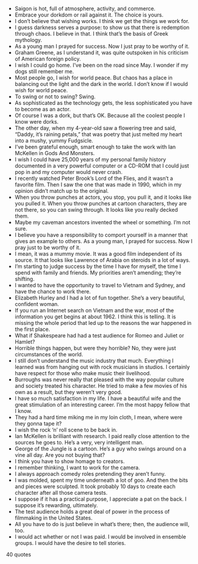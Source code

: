  - Saigon is hot, full of atmosphere, activity, and commerce.
 - Embrace your dorkdom or rail against it. The choice is yours.
 - I don’t believe that wishing works. I think we get the things we work for.
 - I guess darkness serves a purpose: to show us that there is redemption through chaos. I believe in that. I think that’s the basis of Greek mythology.
 - As a young man I prayed for success. Now I just pray to be worthy of it.
 - Graham Greene, as I understand it, was quite outspoken in his criticism of American foreign policy.
 - I wish I could go home. I’ve been on the road since May. I wonder if my dogs still remember me.
 - Most people go, I wish for world peace. But chaos has a place in balancing out the light and the dark in the world. I don’t know if I would wish for world peace.
 - To swing or not to swing? Swing.
 - As sophisticated as the technology gets, the less sophisticated you have to become as an actor.
 - Of course I was a dork, but that’s OK. Because all the coolest people I know were dorks.
 - The other day, when my 4-year-old saw a flowering tree and said, “Daddy, it’s raining petals,” that was poetry that just melted my heart into a mushy, yummy Fudgsicle.
 - I’ve been grateful enough, smart enough to take the work with Ian McKellen in Gods And Monsters.
 - I wish I could have 25,000 years of my personal family history documented in a very powerful computer or a CD-ROM that I could just pop in and my computer would never crash.
 - I recently watched Peter Brook’s Lord of the Flies, and it wasn’t a favorite film. Then I saw the one that was made in 1990, which in my opinion didn’t match up to the original.
 - When you throw punches at actors, you stop, you pull it, and it looks like you pulled it. When you throw punches at cartoon characters, they are not there, so you can swing through. It looks like you really decked them.
 - Maybe my caveman ancestors invented the wheel or something. I’m not sure.
 - I believe you have a responsibility to comport yourself in a manner that gives an example to others. As a young man, I prayed for success. Now I pray just to be worthy of it.
 - I mean, it was a mummy movie. It was a good film independent of its source. It that looks like Lawrence of Arabia on steroids in a lot of ways.
 - I’m starting to judge success by the time I have for myself, the time I spend with family and friends. My priorities aren’t amending; they’re shifting.
 - I wanted to have the opportunity to travel to Vietnam and Sydney, and have the chance to work there.
 - Elizabeth Hurley and I had a lot of fun together. She’s a very beautiful, confident woman.
 - If you run an Internet search on Vietnam and the war, most of the information you get begins at about 1962. I think this is telling. It is missing the whole period that led up to the reasons the war happened in the first place.
 - What if Shakespeare had had a test audience for Romeo and Juliet or Hamlet?
 - Horrible things happen, but were they horrible? No, they were just circumstances of the world.
 - I still don’t understand the music industry that much. Everything I learned was from hanging out with rock musicians in studios. I certainly have respect for those who make music their livelihood.
 - Burroughs was never really that pleased with the way popular culture and society treated his character. He tried to make a few movies of his own as a result, but they weren’t very good.
 - I have so much satisfaction in my life. I have a beautiful wife and the great stimulation of an interesting career. I’m the most happy fellow that I know.
 - They had a hard time miking me in my loin cloth, I mean, where were they gonna tape it?
 - I wish the rock ‘n’ roll scene to be back in.
 - Ian McKellen is brilliant with research. I paid really close attention to the sources he goes to. He’s a very, very intelligent man.
 - George of the Jungle is a cartoon. He’s a guy who swings around on a vine all day. Are you not buying that?
 - I think you have to show homage to creators.
 - I remember thinking, I want to work for the camera.
 - I always approach comedy roles pretending they aren’t funny.
 - I was molded, spent my time underneath a lot of goo. And then the bits and pieces were sculpted. It took probably 10 days to create each character after all those camera tests.
 - I suppose if it has a practical purpose, I appreciate a pat on the back. I suppose it’s rewarding, ultimately.
 - The test audience holds a great deal of power in the process of filmmaking in the United States.
 - All you have to do is just believe in what’s there; then, the audience will, too.
 - I would act whether or not I was paid. I would be involved in ensemble groups. I would have the desire to tell stories.

40 quotes
